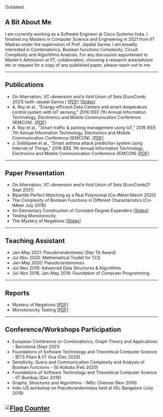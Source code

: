 

Outdated.
## A Bit About Me

I am currently working as a Software Engineer at Cisco Systems India. I finished my Masters  in Computer Science and Engineering  in 2021 from IIT Madras under the supervision of Prof. Jayalal Sarma. I am broadly interested in Combinatorics, Boolean functions Complexity, Circuit Complexity and Algorithms Analysis. For any discussion appurtenant to Master’s Admission at IIT, collaboration, choosing a research area/advisor etc or request for a copy of any published paper, please reach out to me.

---

## Publications
* On Alternation, VC-dimension and k-fold Union of Sets [EuroComb 2021] (with Jayalal Sarma ) \[[PDF](/Reports/eurocomb-vcd-union.pdf)\] \[[Slides](/Slides/eurocomb.pdf)\]
* A. Roy et al., "Energy-efficient Data Centers and smart temperature control system with IoT sensing," 2016 IEEE 7th Annual Information Technology, Electronics and Mobile Communication Conference (IEMCON). \[[PDF](/Publications/smart-datacenter.pdf)\]
* A. Roy et al., "Smart traffic & parking management using IoT," 2016 IEEE 7th Annual Information Technology, Electronics and Mobile Communication Conference (IEMCON). \[[PDF](/Publications/smart-traffic.pdf)\]
* J. Siddiquee et al., "Smart asthma attack prediction system using Internet of Things," 2016 IEEE 7th Annual Information Technology, Electronics and Mobile Communication Conference (IEMCON).\[[PDF](/Publications/smart-asthma.pdf)\]


---

## Paper Presentation
* On Alternation, VC-dimension and k-fold Union of Sets \[EuroComb21 Sept 2021\]
* Bipartite Perfect Matching as a Real Polynomial \[Co-tMeet March 2020\]
* The Complexity of Boolean Functions in Different Characteristics \[Co-tMeet July 2019\]
* An Elementary Construction of Constant-Degree Expanders \[[Slides](/Slides/Elementary_Expanders.pdf)\]
* Testing Monotonocity
* The Mystery of Negations \[[Slides](/Slides/Mystery_of_Negations.pdf)\]

---

## Teaching Assistant
* Jan-May 2021: Pseudorandomness (Star TA Award)
* Jul-Nov 2020: Mathematical Toolkit for TCS
* Jan-May 2020: Pseudorandomness
* Jul-Nov 2019: Advanced Data Structures & Algorithms
* Jul-Nov 2018, Jan-May 2019: Foundation of Computer Programming

---

## Reports
* Mystery of Negations \[[PDF](/Reports/Report_Monotonicity-Testing.pdf)\]
* Monotonocity Testing \[[PDF](/Reports/Report_Mystery-of-negations.pdf)\]

---

## Conference/Workshops Participation
* European Conference on Combinatorics, Graph Theory and Applications - Barcelona (Sept 2021)
* Foundations of Software Technology and Theoretical Computer Science - BITS Pilani & IIT Goa (Dec 2020)
* Sensitivity, Query and Communication Complexity and Analysis of Boolean Functions - ISI Kolkata (Feb 2020)
* Foundations of Software Technology and Theoretical Computer Science - IIT Bombay (Dec 2019)
* Graphs, Structures and Algorithms - IMSc Chennai (Nov 2019)
* Indo-US workshop on Pseudorandomness held at IISc Bangalore (July 2019)

<script src="https://apps.elfsight.com/p/platform.js" defer></script>
<div class="elfsight-app-64e7fcef-4da5-439f-b3ed-30c243700130"></div>

<a href="https://info.flagcounter.com/0Nw5"><img src="https://s11.flagcounter.com/count2/0Nw5/bg_FFFFFF/txt_000000/border_CCCCCC/columns_2/maxflags_10/viewers_0/labels_0/pageviews_0/flags_0/percent_0/" alt="Flag Counter" border="0"></a>
---
